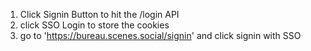 1. Click Signin Button to hit the /login API
2. click SSO Login to store the cookies
3. go to 'https://bureau.scenes.social/signin' and click signin with SSO